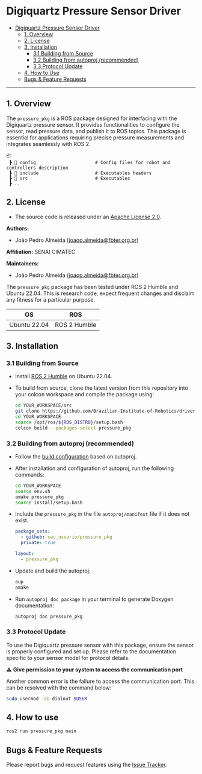 # Digiquartz Pressure Sensor Driver

- [Digiquartz Pressure Sensor Driver](#digiquartz-pressure-sensor-driver)
  - [1. Overview](#1-overview)
  - [2. License](#2-license)
  - [3. Installation](#3-installation)
      - [3.1 Building from Source](#31-building-from-source)
      - [3.2 Building from autoproj (recommended)](#32-building-from-autoproj-recommended)
      - [3.3 Protocol Update](#33-protocol-update)
  - [4. How to Use](#4-how-to-use)
  - [Bugs & Feature Requests](#bugs--feature-requests)

---

## 1. Overview

The `pressure_pkg` is a ROS package designed for interfacing with the Digiquartz pressure sensor. It provides functionalities to configure the sensor, read pressure data, and publish it to ROS topics. This package is essential for applications requiring precise pressure measurements and integrates seamlessly with ROS 2.

```
📦
 ┣ 📂 config                      # Config files for robot and controllers description
 ┣ 📂 include                     # Executables headers
 ┣ 📂 src                         # Executables
 ┣...
 ```

## 2. License

- The source code is released under an [Apache License 2.0](LICENSE).

**Authors:**

- João Pedro Almeida (<joaop.almeida@fbter.org.br>)

**Affiliation:** SENAI CIMATEC

**Maintainers:**

- João Pedro Almeida (<joaop.almeida@fbter.org.br>)

The `pressure_pkg` package has been tested under ROS 2 Humble and Ubuntu 22.04. This is research code; expect frequent changes and disclaim any fitness for a particular purpose.

| OS | ROS |
| :---: | :---: |
| Ubuntu 22.04 | ROS 2 Humble |

## 3. Installation

### 3.1 Building from Source

* Install [ROS 2 Humble](https://docs.ros.org/en/humble/index.html) on Ubuntu 22.04.

* To build from source, clone the latest version from this repository into your colcon workspace and compile the package using:

   ```sh
   cd YOUR_WORKSPACE/src
   git clone https://github.com/Brazilian-Institute-of-Robotics/drivers-pressure_digiquartz.git
   cd YOUR_WORKSPACE
   source /opt/ros/${ROS_DISTRO}/setup.bash
   colcon build --packages-select pressure_pkg
   ```

### 3.2 Building from autoproj (recommended)

- Follow the [build configuration](https://github.com/Brazilian-Institute-of-Robotics/bir.softrobots-buildconf) based on autoproj.

- After installation and configuration of autoproj, run the following commands:

   ```sh
   cd YOUR_WORKSPACE
   source env.sh
   amake pressure_pkg
   source install/setup.bash
   ```

- Include the `pressure_pkg` in the file `autoproj/manifest` file if it does not exist.

   ```yaml
   package_sets:
     - github: seu_usuario/pressure_pkg
     private: true

   layout:
     - pressure_pkg
   ```

- Update and build the autoproj:

   ```bash
   aup
   amake 
   ```

- Run `autoproj doc package` in your terminal to generate Doxygen documentation:

   ```sh
   autoproj doc pressure_pkg
   ```

### 3.3 Protocol Update

To use the Digiquartz pressure sensor with this package, ensure the sensor is properly configured and set up. Please refer to the documentation specific to your sensor model for protocol details.

:warning: **Give permission to your system to access the communication port**

Another common error is the failure to access the communication port. This can be resolved with the command below:

```sh
sudo usermod -aG dialout $USER

```

## 4. How to use

   ```sh
   ros2 run pressure_pkg main 
   ```

## Bugs & Feature Requests

Please report bugs and request features using the [Issue Tracker](https://github.com/Brazilian-Institute-of-Robotics/drivers-pressure_digiquartz/issues).